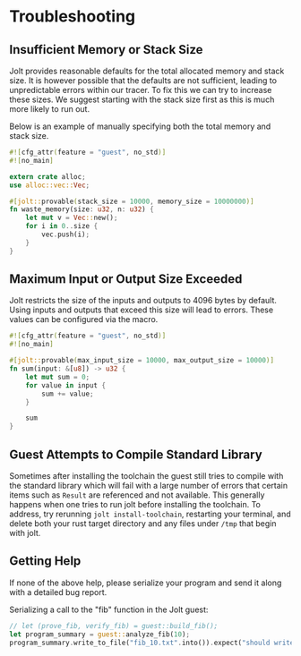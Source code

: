 # Troubleshooting
## Insufficient Memory or Stack Size
Jolt provides reasonable defaults for the total allocated memory and stack size. It is however possible that the defaults are not sufficient, leading to unpredictable errors within our tracer. To fix this we can try to increase these sizes. We suggest starting with the stack size first as this is much more likely to run out.

Below is an example of manually specifying both the total memory and stack size.
```rust
#![cfg_attr(feature = "guest", no_std)]
#![no_main]

extern crate alloc;
use alloc::vec::Vec;

#[jolt::provable(stack_size = 10000, memory_size = 10000000)]
fn waste_memory(size: u32, n: u32) {
    let mut v = Vec::new();
    for i in 0..size {
        vec.push(i);
    }
}
```

## Maximum Input or Output Size Exceeded
Jolt restricts the size of the inputs and outputs to 4096 bytes by default. Using inputs and outputs that exceed this size will lead to errors. These values can be configured via the macro.

```rust
#![cfg_attr(feature = "guest", no_std)]
#![no_main]

#[jolt::provable(max_input_size = 10000, max_output_size = 10000)]
fn sum(input: &[u8]) -> u32 {
    let mut sum = 0;
    for value in input {
        sum += value;
    }

    sum
}
```

## Guest Attempts to Compile Standard Library
Sometimes after installing the toolchain the guest still tries to compile with the standard library which will fail with a large number of errors that certain items such as `Result` are referenced and not available. This generally happens when one tries to run jolt before installing the toolchain. To address, try rerunning `jolt install-toolchain`, restarting your terminal, and delete both your rust target directory and any files under `/tmp` that begin with jolt.

## Getting Help
If none of the above help, please serialize your program and send it along with a detailed bug report.

Serializing a call to the "fib" function in the Jolt guest:
```rust
// let (prove_fib, verify_fib) = guest::build_fib();
let program_summary = guest::analyze_fib(10);
program_summary.write_to_file("fib_10.txt".into()).expect("should write");
```
